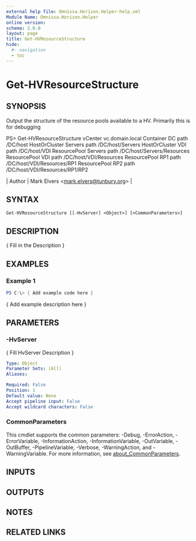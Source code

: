 ```yaml
---
external help file: Omnissa.Horizon.Helper-help.xml
Module Name: Omnissa.Horizon.Helper
online version:
schema: 2.0.0
layout: page
title: Get-HVResourceStructure
hide:
  #- navigation
  - toc
---
```


# Get-HVResourceStructure

## SYNOPSIS
Output the structure of the resource pools available to a HV. 
Primarily this is for debugging

PS\> Get-HVResourceStructure
vCenter vc.domain.local
Container DC path /DC/host
HostOrCluster Servers path /DC/host/Servers
HostOrCluster VDI path /DC/host/VDI
ResourcePool Servers path /DC/host/Servers/Resources
ResourcePool VDI path /DC/host/VDI/Resources
ResourcePool RP1 path /DC/host/VDI/Resources/RP1
ResourcePool RP2 path /DC/host/VDI/Resources/RP1/RP2

| Author | Mark Elvers \<mark.elvers@tunbury.org\> |

## SYNTAX

```
Get-HVResourceStructure [[-HvServer] <Object>] [<CommonParameters>]
```

## DESCRIPTION
{ Fill in the Description }

## EXAMPLES

### Example 1
```powershell
PS C:\> { Add example code here }
```

{ Add example description here }

## PARAMETERS

### -HvServer
{ Fill HvServer Description }

```yaml
Type: Object
Parameter Sets: (All)
Aliases:

Required: False
Position: 1
Default value: None
Accept pipeline input: False
Accept wildcard characters: False
```

### CommonParameters
This cmdlet supports the common parameters: -Debug, -ErrorAction, -ErrorVariable, -InformationAction, -InformationVariable, -OutVariable, -OutBuffer, -PipelineVariable, -Verbose, -WarningAction, and -WarningVariable. For more information, see [about_CommonParameters](http://go.microsoft.com/fwlink/?LinkID=113216).

## INPUTS

## OUTPUTS

## NOTES

## RELATED LINKS